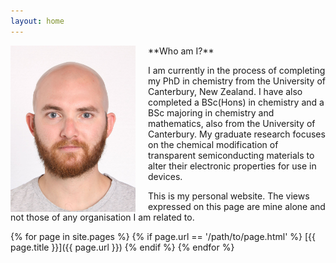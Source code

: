 ```yaml
---
layout: home
---
```




<img src="assets/Photo.jpg" width="200" style="float:left; margin-right:20px;">
**Who am I?**

I am currently in the process of completing my PhD in chemistry from the University of Canterbury, New Zealand. I have also completed a BSc(Hons) in chemistry and a BSc majoring in chemistry and mathematics, also from the University of Canterbury. My graduate research focuses on the chemical modification of transparent semiconducting materials to alter their electronic properties for use in devices.

This is my personal website. The views expressed on this page are mine alone and not those of any organisation I am related to.


{% for page in site.pages %}
  {% if page.url == '/path/to/page.html' %}
[{{ page.title }}]({{ page.url }})
  {% endif %}
{% endfor %}


